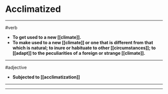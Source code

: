 # Acclimatized
---
#verb
- **To get used to a new [[climate]].**
- **To make used to a new [[climate]] or one that is different from that which is natural; to inure or habituate to other [[circumstances]]; to [[adapt]] to the peculiarities of a foreign or strange [[climate]].**
---
#adjective
- **Subjected to [[acclimatization]]**
---
---
